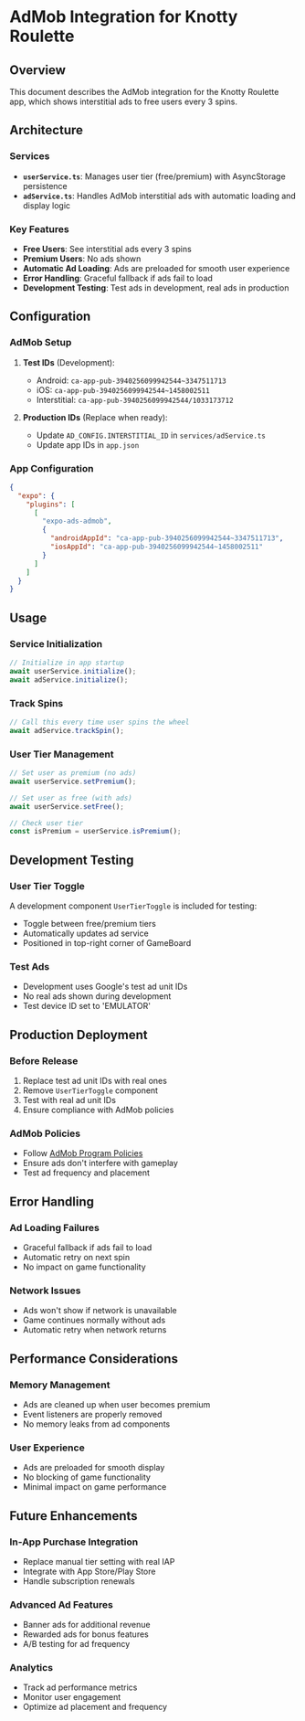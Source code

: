# AdMob Integration for Knotty Roulette

## Overview
This document describes the AdMob integration for the Knotty Roulette app, which shows interstitial ads to free users every 3 spins.

## Architecture

### Services
- **`userService.ts`**: Manages user tier (free/premium) with AsyncStorage persistence
- **`adService.ts`**: Handles AdMob interstitial ads with automatic loading and display logic

### Key Features
- **Free Users**: See interstitial ads every 3 spins
- **Premium Users**: No ads shown
- **Automatic Ad Loading**: Ads are preloaded for smooth user experience
- **Error Handling**: Graceful fallback if ads fail to load
- **Development Testing**: Test ads in development, real ads in production

## Configuration

### AdMob Setup
1. **Test IDs** (Development):
   - Android: `ca-app-pub-3940256099942544~3347511713`
   - iOS: `ca-app-pub-3940256099942544~1458002511`
   - Interstitial: `ca-app-pub-3940256099942544/1033173712`

2. **Production IDs** (Replace when ready):
   - Update `AD_CONFIG.INTERSTITIAL_ID` in `services/adService.ts`
   - Update app IDs in `app.json`

### App Configuration
```json
{
  "expo": {
    "plugins": [
      [
        "expo-ads-admob",
        {
          "androidAppId": "ca-app-pub-3940256099942544~3347511713",
          "iosAppId": "ca-app-pub-3940256099942544~1458002511"
        }
      ]
    ]
  }
}
```

## Usage

### Service Initialization
```typescript
// Initialize in app startup
await userService.initialize();
await adService.initialize();
```

### Track Spins
```typescript
// Call this every time user spins the wheel
await adService.trackSpin();
```

### User Tier Management
```typescript
// Set user as premium (no ads)
await userService.setPremium();

// Set user as free (with ads)
await userService.setFree();

// Check user tier
const isPremium = userService.isPremium();
```

## Development Testing

### User Tier Toggle
A development component `UserTierToggle` is included for testing:
- Toggle between free/premium tiers
- Automatically updates ad service
- Positioned in top-right corner of GameBoard

### Test Ads
- Development uses Google's test ad unit IDs
- No real ads shown during development
- Test device ID set to 'EMULATOR'

## Production Deployment

### Before Release
1. Replace test ad unit IDs with real ones
2. Remove `UserTierToggle` component
3. Test with real ad unit IDs
4. Ensure compliance with AdMob policies

### AdMob Policies
- Follow [AdMob Program Policies](https://support.google.com/admob/answer/6128543)
- Ensure ads don't interfere with gameplay
- Test ad frequency and placement

## Error Handling

### Ad Loading Failures
- Graceful fallback if ads fail to load
- Automatic retry on next spin
- No impact on game functionality

### Network Issues
- Ads won't show if network is unavailable
- Game continues normally without ads
- Automatic retry when network returns

## Performance Considerations

### Memory Management
- Ads are cleaned up when user becomes premium
- Event listeners are properly removed
- No memory leaks from ad components

### User Experience
- Ads are preloaded for smooth display
- No blocking of game functionality
- Minimal impact on game performance

## Future Enhancements

### In-App Purchase Integration
- Replace manual tier setting with real IAP
- Integrate with App Store/Play Store
- Handle subscription renewals

### Advanced Ad Features
- Banner ads for additional revenue
- Rewarded ads for bonus features
- A/B testing for ad frequency

### Analytics
- Track ad performance metrics
- Monitor user engagement
- Optimize ad placement and frequency 